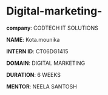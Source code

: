 # Digital-marketing-


**company**: CODTECH IT SOLUTIONS

**NAME**: Kota.mounika

**INTERN ID**: CT06DG1415

**DOMAIN**: DIGITAL MARKETING 

**DURATION**: 6 WEEKS 

**MENTOR**: NEELA SANTOSH
